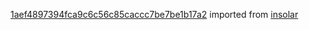 [1aef4897394fca9c6c56c85caccc7be7be1b17a2](https://github.com/insolar/insolar/commit/1aef4897394fca9c6c56c85caccc7be7be1b17a2) imported from [insolar](https://github.com/insolar/insolar)
